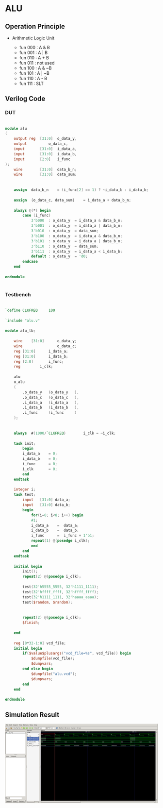 # ALU
## Operation Principle
- Arithmetic Logic Unit

	- fun 000 : A & B
	- fun 001 : A | B
	- fun 010 : A + B
	- fun 011 : not used
	- fun 100 : A & ~B
	- fun 101 : A | ~B
	- fun 110 : A - B
	- fun 111 : SLT

## Verilog Code
### DUT
```verilog

module alu
(
	output reg	[31:0]	o_data_y,
	output 			o_data_c,
	input		[31:0]	i_data_a,
	input		[31:0]	i_data_b,
	input		[2:0]	i_func
);
	wire 	 	[31:0]	data_b_n;
	wire 	 	[31:0]	data_sum;
	

	assign	data_b_n	= (i_func[2] == 1) ? ~i_data_b : i_data_b;

	assign	{o_data_c, data_sum}	= i_data_a + data_b_n;

	always @(*) begin
		case (i_func)
			3'b000	: o_data_y	= i_data_a & data_b_n;
			3'b001	: o_data_y	= i_data_a | data_b_n;
			3'b010	: o_data_y	= data_sum;
			3'b100	: o_data_y	= i_data_a & data_b_n;
			3'b101	: o_data_y	= i_data_a | data_b_n;
			3'b110	: o_data_y	= data_sum;
			3'b111	: o_data_y	= i_data_a < i_data_b;
			default	: o_data_y	= 'd0;
		endcase
	end

endmodule
	

```

### Testbench
```Verilog

`define CLKFREQ		100

`include "alu.v"

module alu_tb;

	wire	[31:0]		o_data_y;
	wire				o_data_c;
	reg	[31:0]		i_data_a;
	reg	[31:0]		i_data_b;
	reg	[2:0]		i_func;
	reg			i_clk;

	alu
	u_alu
	(
		.o_data_y	(o_data_y	),
		.o_data_c	(o_data_c	),
		.i_data_a	(i_data_a	),
		.i_data_b	(i_data_b	),
		.i_func		(i_func		)
	);	


	always	#(1000/`CLKFREQ)		i_clk = ~i_clk;

	task init;
		begin
		i_data_a	= 0;
		i_data_b	= 0;
		i_func		= 0;
		i_clk		= 0;
		end
	endtask

	integer i;
	task test;
		input	[31:0] data_a;
		input	[31:0] data_b;
		begin
			for(i=0; i<8; i++) begin
			#1;
			i_data_a	=  data_a;
			i_data_b	=  data_b;
			i_func		=  i_func + 1'b1;
			repeat(1) @(posedge i_clk);
			end
		end
	endtask

	initial begin
		init();
		repeat(2) @(posedge i_clk);
		
		test(32'h5555_5555, 32'h1111_1111);
		test(32'hffff_ffff, 32'hffff_ffff);
		test(32'h1111_1111, 32'haaaa_aaaa);
		test($random, $random);


		repeat(2) @(posedge i_clk);
		$finish;
		
	end

	reg [8*32-1:0] vcd_file;
	initial begin
		if($value$plusargs("vcd_file=%s", vcd_file)) begin
			$dumpfile(vcd_file);
			$dumpvars;
		end else begin
			$dumpfile("alu.vcd");
			$dumpvars;
		end
	end

endmodule
```

## Simulation Result

![Waveform0](./alu_wave.png)
